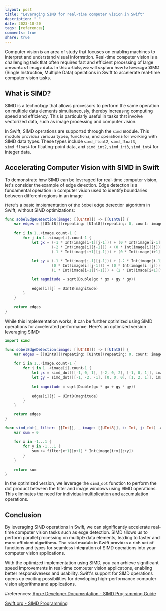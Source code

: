 ```yaml
---
layout: post
title: "Leveraging SIMD for real-time computer vision in Swift"
description: " "
date: 2023-10-20
tags: [references]
comments: true
share: true
---
```


Computer vision is an area of study that focuses on enabling machines to interpret and understand visual information. Real-time computer vision is a challenging task that often requires fast and efficient processing of large amounts of image data. In this article, we will explore how to leverage SIMD (Single Instruction, Multiple Data) operations in Swift to accelerate real-time computer vision tasks.

## What is SIMD?

SIMD is a technology that allows processors to perform the same operation on multiple data elements simultaneously, thereby increasing computing speed and efficiency. This is particularly useful in tasks that involve vectorized data, such as image processing and computer vision.

In Swift, SIMD operations are supported through the `simd` module. This module provides various types, functions, and operations for working with SIMD data types. These types include `simd_float2`, `simd_float3`, `simd_float4` for floating-point data, and `simd_int2`, `simd_int3`, `simd_int4` for integer data.

## Accelerating Computer Vision with SIMD in Swift

To demonstrate how SIMD can be leveraged for real-time computer vision, let's consider the example of edge detection. Edge detection is a fundamental operation in computer vision used to identify boundaries between different regions in an image.

Here's a basic implementation of the Sobel edge detection algorithm in Swift, without SIMD optimizations:

```swift
func sobelEdgeDetection(image: [[UInt8]]) -> [[UInt8]] {
    var edges = [[UInt8]](repeating: [UInt8](repeating: 0, count: image[0].count), count: image.count)
    
    for i in 1..<image.count-1 {
        for j in 1..<image[i].count-1 {
            let gx = (-1 * Int(image[i-1][j-1])) + (0 * Int(image[i-1][j])) + (1 * Int(image[i-1][j+1])) +
                     (-2 * Int(image[i][j-1])) + (0 * Int(image[i][j])) + (2 * Int(image[i][j+1])) +
                     (-1 * Int(image[i+1][j-1])) + (0 * Int(image[i+1][j])) + (1 * Int(image[i+1][j+1]))
            
            let gy = (-1 * Int(image[i-1][j-1])) + (-2 * Int(image[i-1][j])) + (-1 * Int(image[i-1][j+1])) +
                     (0 * Int(image[i][j-1])) + (0 * Int(image[i][j])) + (0 * Int(image[i][j+1])) +
                     (1 * Int(image[i+1][j-1])) + (2 * Int(image[i+1][j])) + (1 * Int(image[i+1][j+1]))
            
            let magnitude = sqrt(Double(gx * gx + gy * gy))
            
            edges[i][j] = UInt8(magnitude)
        }
    }
    
    return edges
}
```

While this implementation works, it can be further optimized using SIMD operations for accelerated performance. Here's an optimized version leveraging SIMD:

```swift
import simd

func sobelEdgeDetection(image: [[UInt8]]) -> [[UInt8]] {
    var edges = [[UInt8]](repeating: [UInt8](repeating: 0, count: image[0].count), count: image.count)
    
    for i in 1..<image.count-1 {
        for j in 1..<image[i].count-1 {
            let gx = simd_dot([[-1, 0, 1], [-2, 0, 2], [-1, 0, 1]], image, i: i, j: j)
            let gy = simd_dot([[-1, -2, -1], [0, 0, 0], [1, 2, 1]], image, i: i, j: j)
            
            let magnitude = sqrt(Double(gx * gx + gy * gy))
            
            edges[i][j] = UInt8(magnitude)
        }
    }
    
    return edges
}

func simd_dot(_ filter: [[Int]], _ image: [[UInt8]], i: Int, j: Int) -> Int {
    var sum = 0
    
    for x in -1...1 {
        for y in -1...1 {
            sum += filter[x+1][y+1] * Int(image[i+x][j+y])
        }
    }
    
    return sum
}
```

In the optimized version, we leverage the `simd_dot` function to perform the dot product between the filter and image windows using SIMD operations. This eliminates the need for individual multiplication and accumulation operations.

## Conclusion

By leveraging SIMD operations in Swift, we can significantly accelerate real-time computer vision tasks such as edge detection. SIMD allows us to perform parallel processing on multiple data elements, leading to faster and more efficient algorithms. The `simd` module in Swift provides a rich set of functions and types for seamless integration of SIMD operations into your computer vision applications.

With the optimized implementation using SIMD, you can achieve significant speed improvements in real-time computer vision applications, enabling better responsiveness and usability. Swift's support for SIMD operations opens up exciting possibilities for developing high-performance computer vision algorithms and applications. 

#references: 
[Apple Developer Documentation - SIMD Programming Guide](https://developer.apple.com/documentation/simd)

[Swift.org - SIMD Programming](https://swift.org/blog/simd/)